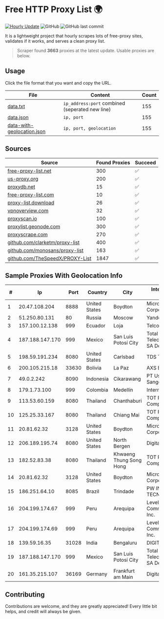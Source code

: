 
# Free HTTP Proxy List 🌍

[![Hourly Update](https://github.com/mertguvencli/http-proxy-list/actions/workflows/main.yml/badge.svg?branch=main)](https://github.com/mertguvencli/http-proxy-list/actions/workflows/main.yml)
![GitHub](https://img.shields.io/github/license/mertguvencli/http-proxy-list)
![GitHub last commit](https://img.shields.io/github/last-commit/mertguvencli/http-proxy-list)

It is a lightweight project that hourly scrapes lots of free-proxy sites, validates if it works, and serves a clean proxy list.


> Scraper found **3663** proxies at the latest update. Usable proxies are below.

## Usage

Click the file format that you want and copy the URL.


|File|Content|Count|
|----|-------|-----|
|[data.txt](https://raw.githubusercontent.com/mertguvencli/http-proxy-list/main/proxy-list/data.txt)|`ip_address:port` combined (seperated new line)|155|
|[data.json](https://raw.githubusercontent.com/mertguvencli/http-proxy-list/main/proxy-list/data.json)|`ip, port`|155|
|[data-with-geolocation.json](https://raw.githubusercontent.com/mertguvencli/http-proxy-list/main/proxy-list/data-with-geolocation.json)|`ip, port, geolocation`|155|

## Sources

|Source|Found Proxies|Succeed|
|------|-------------|-------|
|[free-proxy-list.net](https://free-proxy-list.net)|300|✅|
|[us-proxy.org](https://www.us-proxy.org)|200|✅|
|[proxydb.net](http://proxydb.net)|15|✅|
|[free-proxy-list.com](https://free-proxy-list.com/?page=&port=&type%5B%5D=http&type%5B%5D=https&up_time=0&search=Search)|10|✅|
|[proxy-list.download](https://www.proxy-list.download/HTTP)|26|✅|
|[vpnoverview.com](https://vpnoverview.com/privacy/anonymous-browsing/free-proxy-servers)|32|✅|
|[proxyscan.io](https://www.proxyscan.io)|100|✅|
|[proxylist.geonode.com](https://proxylist.geonode.com/api/proxy-list?limit=300&page=1&sort_by=lastChecked&sort_type=desc&protocols=http,https)|300|✅|
|[proxyscrape.com](https://api.proxyscrape.com/v2/?request=displayproxies&protocol=http&timeout=10000&country=all&ssl=all&anonymity=all)|270|✅|
|[github.com/clarketm/proxy-list](https://raw.githubusercontent.com/clarketm/proxy-list/master/proxy-list-raw.txt)|400|✅|
|[github.com/monosans/proxy-list](https://raw.githubusercontent.com/monosans/proxy-list/main/proxies/http.txt)|163|✅|
|[github.com/TheSpeedX/PROXY-List](https://raw.githubusercontent.com/TheSpeedX/PROXY-List/master/http.txt)|1847|✅|


## Sample Proxies With Geolocation Info

|#|Ip|Port|Country|City|Internet Service Provider|
|-|--|----|-------|----|-------------------------|
|1|20.47.108.204|8888|United States|Boydton|Microsoft Corporation|
|2|51.250.80.131|80|Russia|Moscow|Yandex.Cloud LLC|
|3|157.100.12.138|999|Ecuador|Loja|Telconet S.A|
|4|187.188.147.170|999|Mexico|San Luis Potosí City|Total Play Telecomunicaciones SA De CV|
|5|198.59.191.234|8080|United States|Carlsbad|TDS TELECOM|
|6|200.105.215.18|33630|Bolivia|La Paz|AXS Bolivia S. A.|
|7|49.0.2.242|8090|Indonesia|Cikarawang|PT Usaha Adi Sanggoro|
|8|179.1.73.100|999|Colombia|Medellín|Internexa S.a. E.S.P|
|9|113.53.60.159|8080|Thailand|Chanthaburi|TOT Public Company Limited|
|10|125.25.33.167|8080|Thailand|Chiang Mai|TOT Public Company Limited|
|11|20.81.62.32|3128|United States|Boydton|Microsoft Corporation|
|12|206.189.195.74|8080|United States|North Bergen|DigitalOcean, LLC|
|13|182.52.83.38|8080|Thailand|Khwaeng Thung Song Hong|TOT Public Company Limited|
|14|20.81.62.32|3128|United States|Boydton|Microsoft Corporation|
|15|186.251.64.10|8085|Brazil|Trindade|PW INFORMATICA E TECNOLOGIA LTDA|
|16|204.199.174.67|999|Peru|Arequipa|Level 3 Communications, Inc.|
|17|204.199.174.69|999|Peru|Arequipa|Level 3 Communications, Inc.|
|18|139.59.16.35|31028|India|Bengaluru|DIGITALOCEAN|
|19|187.188.147.170|999|Mexico|San Luis Potosí City|Total Play Telecomunicaciones SA De CV|
|20|161.35.215.107|36169|Germany|Frankfurt am Main|DigitalOcean, LLC|



## Contributing

Contributions are welcome, and they are greatly appreciated! Every
little bit helps, and credit will always be given.

